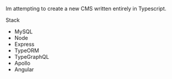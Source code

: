 Im attempting to create a new CMS written entirely in Typescript.

Stack

- MySQL
- Node
- Express
- TypeORM
- TypeGraphQL
- Apollo
- Angular

